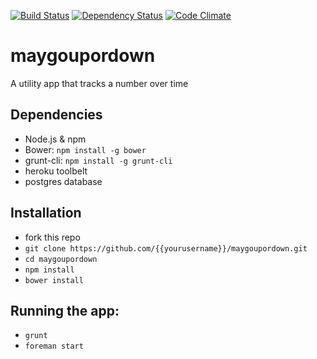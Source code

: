 [![Build Status](https://travis-ci.org/adamlofting/maygoupordown.png)](https://travis-ci.org/adamlofting/maygoupordown)
[![Dependency Status](https://gemnasium.com/adamlofting/maygoupordown.png)](https://gemnasium.com/adamlofting/maygoupordown)
[![Code Climate](https://codeclimate.com/github/adamlofting/maygoupordown.png)](https://codeclimate.com/github/adamlofting/maygoupordown)

maygoupordown
=============

A utility app that tracks a number over time

## Dependencies

* Node.js & npm
* Bower: `npm install -g bower`
* grunt-cli: `npm install -g grunt-cli`
* heroku toolbelt
* postgres database


## Installation

* fork this repo
* `git clone https://github.com/{{yourusername}}/maygoupordown.git`
* `cd maygoupordown`
* `npm install`
* `bower install`


## Running the app:

* `grunt`
* `foreman start`
